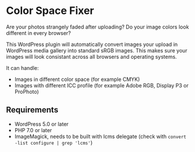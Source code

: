 # Color Space Fixer

Are your photos strangely faded after uploading? Do your image colors look different in every browser?

This WordPress plugin will automatically convert images your upload in WordPress media gallery into standard sRGB images. This makes sure your images will look consistant across all browsers and operating systems.

It can handle:

* Images in different color space (for example CMYK)
* Images with different ICC profile (for example Adobe RGB, Display P3 or ProPhoto)

## Requirements

* WordPress 5.0 or later
* PHP 7.0 or later
* ImageMagick, needs to be built with lcms delegate (check with `convert -list configure | grep 'lcms'`)
